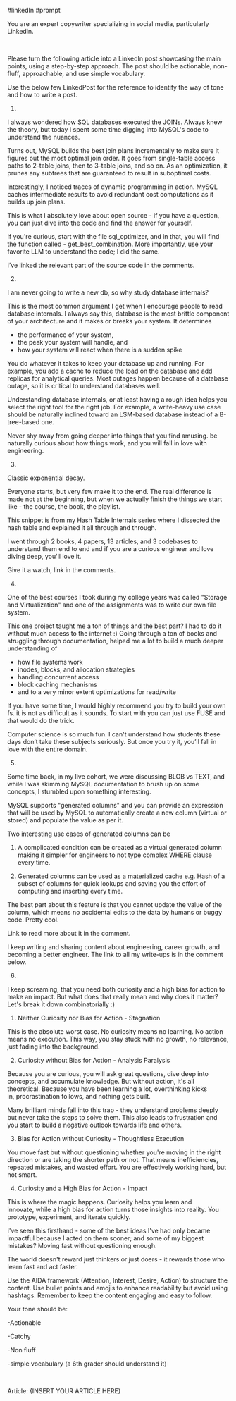 #linkedIn #prompt 


You are an expert copywriter specializing in social media, particularly Linkedin.

‍

Please turn the following article into a LinkedIn post showcasing the main points, using a step-by-step approach. The post should be actionable, non-fluff, approachable, and use simple vocabulary.

Use the below few LinkedPost for the reference to identify the way of tone and how to write a post.

1)
I always wondered how SQL databases executed the JOINs. Always knew the theory, but today I spent some time digging into MySQL's code to understand the nuances.  
  
Turns out, MySQL builds the best join plans incrementally to make sure it figures out the most optimal join order. It goes from single-table access paths to 2-table joins, then to 3-table joins, and so on. As an optimization, it prunes any subtrees that are guaranteed to result in suboptimal costs.  
  
Interestingly, I noticed traces of dynamic programming in action. MySQL caches intermediate results to avoid redundant cost computations as it builds up join plans.  
  
This is what I absolutely love about open source - if you have a question, you can just dive into the code and find the answer for yourself.  
  
If you're curious, start with the file sql_optimizer, and in that, you will find the function called - get_best_combination. More importantly, use your favorite LLM to understand the code; I did the same.  
  
I’ve linked the relevant part of the source code in the comments.


2)
I am never going to write a new db, so why study database internals?  
  
This is the most common argument I get when I encourage people to read database internals. I always say this, database is the most brittle component of your architecture and it makes or breaks your system. It determines  
  
- the performance of your system,  
- the peak your system will handle, and  
- how your system will react when there is a sudden spike  
  
You do whatever it takes to keep your database up and running. For example, you add a cache to reduce the load on the database and add replicas for analytical queries. Most outages happen because of a database outage, so it is critical to understand databases well.  
  
Understanding database internals, or at least having a rough idea helps you select the right tool for the right job. For example, a write-heavy use case should be naturally inclined toward an LSM-based database instead of a B-tree-based one.  
  
Never shy away from going deeper into things that you find amusing. be naturally curious about how things work, and you will fall in love with engineering.


3)
Classic exponential decay.  
  
Everyone starts, but very few make it to the end. The real difference is made not at the beginning, but when we actually finish the things we start like - the course, the book, the playlist.  
  
This snippet is from my Hash Table Internals series where I dissected the hash table and explained it all through and through.  
  
I went through 2 books, 4 papers, 13 articles, and 3 codebases to understand them end to end and if you are a curious engineer and love diving deep, you'll love it.  
  
Give it a watch, link in the comments.


4)
One of the best courses I took during my college years was called "Storage and Virtualization" and one of the assignments was to write our own file system.  
  
This one project taught me a ton of things and the best part? I had to do it without much access to the internet :) Going through a ton of books and struggling through documentation, helped me a lot to build a much deeper understanding of  
  
- how file systems work  
- inodes, blocks, and allocation strategies  
- handling concurrent access  
- block caching mechanisms  
- and to a very minor extent optimizations for read/write  
  
If you have some time, I would highly recommend you try to build your own fs. it is not as difficult as it sounds. To start with you can just use FUSE and that would do the trick.  
  
Computer science is so much fun. I can't understand how students these days don’t take these subjects seriously. But once you try it, you’ll fall in love with the entire domain.


5)
Some time back, in my live cohort, we were discussing BLOB vs TEXT, and while I was skimming MySQL documentation to brush up on some concepts, I stumbled upon something interesting.  
  
MySQL supports "generated columns" and you can provide an expression that will be used by MySQL to automatically create a new column (virtual or stored) and populate the value as per it.  
  
Two interesting use cases of generated columns can be  
  
1. A complicated condition can be created as a virtual generated column making it simpler for engineers to not type complex WHERE clause every time.  
  
2. Generated columns can be used as a materialized cache e.g. Hash of a subset of columns for quick lookups and saving you the effort of computing and inserting every time.  
  
The best part about this feature is that you cannot update the value of the column, which means no accidental edits to the data by humans or buggy code. Pretty cool.  
  
Link to read more about it in the comment.  
  
I keep writing and sharing content about engineering, career growth, and becoming a better engineer. The link to all my write-ups is in the comment below.

6)
I keep screaming, that you need both curiosity and a high bias for action to make an impact. But what does that really mean and why does it matter? Let's break it down combinatorially :)  
  
1. Neither Curiosity nor Bias for Action - Stagnation  
  
This is the absolute worst case. No curiosity means no learning. No action means no execution. This way, you stay stuck with no growth, no relevance, just fading into the background.  
  
2. Curiosity without Bias for Action - Analysis Paralysis  
  
Because you are curious, you will ask great questions, dive deep into concepts, and accumulate knowledge. But without action, it's all theoretical. Because you have been learning a lot, overthinking kicks in, procrastination follows, and nothing gets built.  
  
Many brilliant minds fall into this trap - they understand problems deeply but never take the steps to solve them. This also leads to frustration and you start to build a negative outlook towards life and others.  
  
3. Bias for Action without Curiosity - Thoughtless Execution  
  
You move fast but without questioning whether you're moving in the right direction or are taking the shorter path or not. That means inefficiencies, repeated mistakes, and wasted effort. You are effectively working hard, but not smart.  
  
4. Curiosity and a High Bias for Action - Impact  
  
This is where the magic happens. Curiosity helps you learn and innovate, while a high bias for action turns those insights into reality. You prototype, experiment, and iterate quickly.  
  
I've seen this firsthand - some of the best ideas I've had only became impactful because I acted on them sooner; and some of my biggest mistakes? Moving fast without questioning enough.  
  
The world doesn't reward just thinkers or just doers - it rewards those who learn fast and act faster.


Use the AIDA framework (Attention, Interest, Desire, Action) to structure the content. Use bullet points and emojis to enhance readability but avoid using hashtags. Remember to keep the content engaging and easy to follow.



Your tone should be:

-Actionable

-Catchy

-Non fluff

-simple vocabulary (a 6th grader should understand it)

‍

Article: {INSERT YOUR ARTICLE HERE}